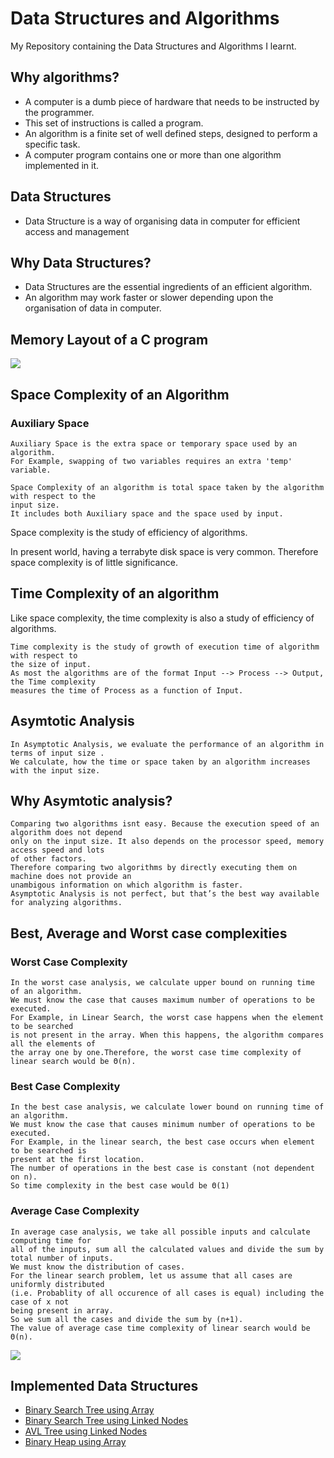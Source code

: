 # Data Structures and Algorithms
My Repository containing the Data Structures and Algorithms I learnt.

## Why algorithms?

- A computer is a dumb piece of hardware that needs to be instructed by the programmer.
- This set of instructions is called a program.
- An algorithm is a finite set of well defined steps, designed to perform a specific task.
- A computer program contains one or more than one algorithm implemented in it.

## Data Structures

- Data Structure is a way of organising data in computer for efficient access and management

## Why Data Structures?
- Data Structures are the essential ingredients of an efficient algorithm.
- An algorithm may work faster or slower depending upon the organisation of data in computer.

## Memory Layout of a C program
<img src="https://open4tech.com/wp-content/uploads/2017/04/Memory_Layout.jpg">

## Space Complexity of an Algorithm
### Auxiliary Space
```
Auxiliary Space is the extra space or temporary space used by an algorithm.
For Example, swapping of two variables requires an extra 'temp' variable.
```
```
Space Complexity of an algorithm is total space taken by the algorithm with respect to the
input size. 
It includes both Auxiliary space and the space used by input. 
```
Space complexity is the study of efficiency of algorithms.

In present world, having a terrabyte disk space is very common. Therefore space complexity is
of little significance.


## Time Complexity of an algorithm
Like space complexity, the time complexity is also a study of efficiency of algorithms.
```
Time complexity is the study of growth of execution time of algorithm with respect to
the size of input.
As most the algorithms are of the format Input --> Process --> Output, the Time complexity
measures the time of Process as a function of Input.
```

## Asymtotic Analysis
```
In Asymptotic Analysis, we evaluate the performance of an algorithm in terms of input size .
We calculate, how the time or space taken by an algorithm increases with the input size.
```

## Why Asymtotic analysis?
```
Comparing two algorithms isnt easy. Because the execution speed of an algorithm does not depend
only on the input size. It also depends on the processor speed, memory access speed and lots
of other factors.
Therefore comparing two algorithms by directly executing them on machine does not provide an
unambigous information on which algorithm is faster.
Asymptotic Analysis is not perfect, but that’s the best way available for analyzing algorithms.
```

## Best, Average and Worst case complexities
### Worst Case Complexity
```
In the worst case analysis, we calculate upper bound on running time of an algorithm. 
We must know the case that causes maximum number of operations to be executed.
For Example, in Linear Search, the worst case happens when the element to be searched 
is not present in the array. When this happens, the algorithm compares all the elements of
the array one by one.Therefore, the worst case time complexity of linear search would be Θ(n).
```
### Best Case Complexity
```
In the best case analysis, we calculate lower bound on running time of an algorithm. 
We must know the case that causes minimum number of operations to be executed. 
For Example, in the linear search, the best case occurs when element to be searched is 
present at the first location. 
The number of operations in the best case is constant (not dependent on n).
So time complexity in the best case would be Θ(1) 
```
### Average Case Complexity
```
In average case analysis, we take all possible inputs and calculate computing time for
all of the inputs, sum all the calculated values and divide the sum by total number of inputs.
We must know the distribution of cases. 
For the linear search problem, let us assume that all cases are uniformly distributed
(i.e. Probablity of all occurence of all cases is equal) including the case of x not 
being present in array. 
So we sum all the cases and divide the sum by (n+1). 
The value of average case time complexity of linear search would be Θ(n).
```

<img src="https://i.stack.imgur.com/ZEmZ6.png">


## Implemented Data Structures
- [Binary Search Tree using Array](./BinarySearchTreeA/TREE.md)
- [Binary Search Tree using Linked Nodes](./)
- [AVL Tree using Linked Nodes](./AVLTrees/AVL.md)
- [Binary Heap using Array](./BinaryHeap/HEAP.md)